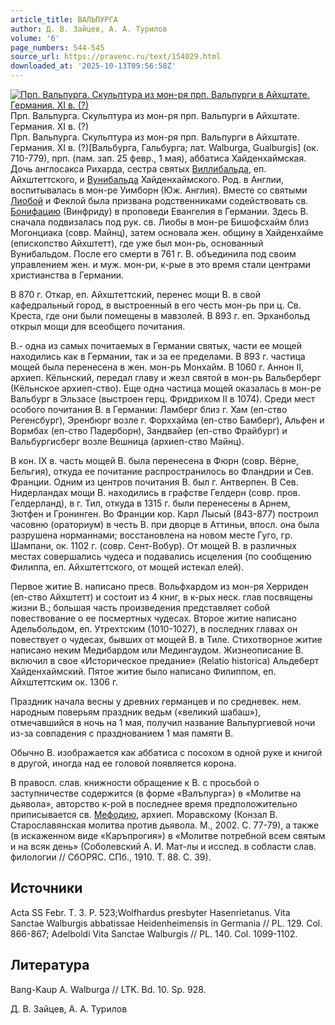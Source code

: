 ```yaml
---
article_title: ВАЛЬПУРГА
author: Д. В. Зайцев, А. А. Турилов
volume: '6'
page_numbers: 544-545
source_url: https://pravenc.ru/text/154029.html
downloaded_at: '2025-10-13T09:56:58Z'
---
```


[![Прп. Вальпурга. Скульптура из мон-ря прп. Вальпурги в Айхштате. Германия. XI в. (?)](https://pravenc.ru/data/687/461/1234/i200.jpg "Кликните для увеличения картинки")](https://pravenc.ru/data/687/461/1234/i400.jpg)Прп. Вальпурга. Скульптура из мон-ря прп. Вальпурги в Айхштате. Германия. XI в. (?)  
Прп. Вальпурга. Скульптура из мон-ря прп. Вальпурги в Айхштате. Германия. XI в. (?)[Вальбурга, Гальбурга; лат. Walburga, Gualburgis] (ок. 710-779), прп. (пам. зап. 25 февр., 1 мая), аббатиса Хайденхаймская. Дочь англосакса Рихарда, сестра святых [Виллибальда](https://pravenc.ru/text/Виллибальда.html), еп. Айхштеттского, и [Вунибальда](https://pravenc.ru/text/Вунибальда.html) Хайденхаймского. Род. в Англии, воспитывалась в мон-ре Уимборн (Юж. Англия). Вместе со святыми [Лиобой](https://pravenc.ru/text/Лиобой.html) и Феклой была призвана родственниками содействовать св. [Бонифацию](https://pravenc.ru/text/Бонифацию.html) (Винфриду) в проповеди Евангелия в Германии. Здесь В. сначала подвизалась под рук. св. Лиобы в мон-ре Бишофсхайм близ Могонциака (совр. Майнц), затем основала жен. общину в Хайденхайме (епископство Айхштетт), где уже был мон-рь, основанный Вунибальдом. После его смерти в 761 г. В. объединила под своим управлением жен. и муж. мон-ри, к-рые в это время стали центрами христианства в Германии.

В 870 г. Откар, еп. Айхштеттский, перенес мощи В. в свой кафедральный город, в выстроенный в его честь мон-рь при ц. Св. Креста, где они были помещены в мавзолей. В 893 г. еп. Эрханбольд открыл мощи для всеобщего почитания.

В.- одна из самых почитаемых в Германии святых, части ее мощей находились как в Германии, так и за ее пределами. В 893 г. частица мощей была перенесена в жен. мон-рь Монхайм. В 1060 г. Аннон II, архиеп. Кёльнский, передал главу и жезл святой в мон-рь Вальберберг (Кёльнское архиеп-ство). Еще одна частица мощей оказалась в мон-ре Вальбург в Эльзасе (выстроен герц. Фридрихом II в 1074). Среди мест особого почитания В. в Германии: Ламберг близ г. Хам (еп-ство Регенсбург), Эренбюрг возле г. Форххайма (еп-ство Бамберг), Альфен и Вормбах (еп-ство Падерборн), Зандвайер (еп-ство Фрайбург) и Вальбургисберг возле Вешница (архиеп-ство Майнц).

В кон. IX в. часть мощей В. была перенесена в Фюрн (совр. Вёрне, Бельгия), откуда ее почитание распространилось во Фландрии и Сев. Франции. Одним из центров почитания В. был г. Антверпен. В Сев. Нидерландах мощи В. находились в графстве Гелдерн (совр. пров. Гелдерланд), в г. Тил, откуда в 1315 г. были перенесены в Арнем, Зютфен и Гронинген. Во Франции кор. Карл Лысый (843-877) построил часовню (ораториум) в честь В. при дворце в Аттиньи, впосл. она была разрушена норманнами; восстановлена на новом месте Гуго, гр. Шампани, ок. 1102 г. (совр. Сент-Вобур). От мощей В. в различных местах совершались чудеса и подавались исцеления (по сообщению Филиппа, еп. Айхштеттского, от мощей истекал елей).

Первое житие В. написано пресв. Вольфхардом из мон-ря Херриден (еп-ство Айхштетт) и состоит из 4 книг, в к-рых неск. глав посвящены жизни В.; большая часть произведения представляет собой повествование о ее посмертных чудесах. Второе житие написано Адельбольдом, еп. Утрехтским (1010-1027), в последних главах он повествует о чудесах, бывших от мощей В. в Тиле. Стихотворное житие написано неким Медибардом или Медингаудом. Жизнеописание В. включил в свое «Историческое предание» (Relatio historica) Альдеберт Хайденхаймский. Пятое житие было написано Филиппом, еп. Айхштеттским ок. 1306 г.

Праздник начала весны у древних германцев и по средневек. нем. народным поверьям праздник ведьм («великий шабаш»), отмечавшийся в ночь на 1 мая, получил название Вальпургиевой ночи из-за совпадения с празднованием 1 мая памяти В.

Обычно В. изображается как аббатиса с посохом в одной руке и книгой в другой, иногда над ее головой появляется корона.

В правосл. слав. книжности обращение к В. с просьбой о заступничестве содержится (в форме «Валъпурга») в «Молитве на дьявола», авторство к-рой в последнее время предположительно приписывается св. [Мефодию](https://pravenc.ru/text/Мефодию.html), архиеп. Моравскому (Конзал В. Старославянская молитва против дьявола. М., 2002. С. 77-79), а также (в искаженном виде «Каръпрогия») в «Молитве потребной всем святым и на всяк день» (Соболевский А. И. Мат-лы и исслед. в собласти слав. филологии // СбОРЯС. СПб., 1910. Т. 88. С. 39).

## Источники

Acta SS Febr. T. 3. P. 523;Wolfhardus presbyter Hasenrietanus. Vita Sanctae Walburgis abbatissae Heidenheimensis in Germania // PL. 129. Col. 866-867; Adelboldi Vita Sanctae Walburgis // PL. 140. Col. 1099-1102.

## Литература

Bang-Kaup A. Walburga // LTK. Bd. 10. Sp. 928.

Д. В. Зайцев, А. А. Турилов
